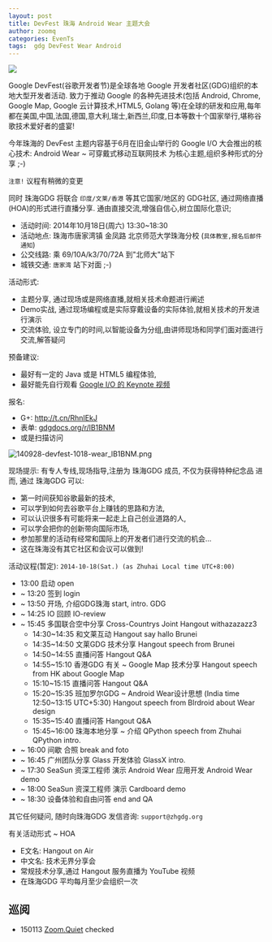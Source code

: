 ```yaml
---
layout: post
title: DevFest 珠海 Android Wear 主题大会
author: zoomq
categories: EvenTs
tags:  gdg DevFest Wear Android
---
```


![](http://www.electrony.net/media/2014/06/android-wear-logo.jpg)

Google DevFest(谷歌开发者节)是全球各地 Google 开发者社区(GDG)组织的本地大型开发者活动. 
致力于推动 Google 的各种先进技术(包括 Android, Chrome, Google Map, Google 云计算技术,HTML5, Golang 等)在全球的研发和应用,每年都在美国,中国,法国,德国,意大利,瑞士,新西兰,印度,日本等数十个国家举行,堪称谷歌技术爱好者的盛宴!

今年珠海的 DevFest 主题内容基于6月在旧金山举行的 Google I/O 大会推出的核心技术:
    Android Wear ~ 可穿戴式移动互联网技术 
为核心主题,组织多种形式的分享 ;-)

`注意!` 议程有稍微的变更

<!--more-->

同时 珠海GDG 将联合 `印度/文莱/香港` 等其它国家/地区的 GDG社区,
通过网络直播(HOA)的形式进行直播分享. 通由直接交流,增强自信心,树立国际化意识;

- 活动时间: 2014年10月18日(周六)  13:30~18:30
- 活动地点: 珠海市唐家湾镇 金凤路 北京师范大学珠海分校 (`具体教室,报名后邮件通知`)
- 公交线路: 乘 69/10A/k3/70/72A 到"北师大"站下
- 城铁交通: `唐家湾` 站下对面 ;-)

活动形式:

- 主题分享, 通过现场或是网络直播,就相关技术命题进行阐述
- Demo实战, 通过现场编程或是实际穿戴设备的实际体验,就相关技术的开发进行演示
- 交流体验, 设立专门的时间,以智能设备为分组,由讲师现场和同学们面对面进行交流,解答疑问

预备建议:

- 最好有一定的 Java 或是 HTML5 编程体验,
- 最好能先自行观看 [Google I/O 的 Keynote 视频](http://v.youku.com/v_show/id_XNzMxOTE3MTU2.html)
    

报名:

- G+: http://t.cn/RhnIEkJ
- 表单: [gdgdocs.org/r/lB1BNM](https://gdgdocs.org/r/lB1BNM)
- 或是扫描访问

![140928-devfest-1018-wear_lB1BNM.png](http://zoomq.qiniudn.com/ZHGDG/2014/141018-devfest/140928-devfest-1018-wear_lB1BNM.png)

现场提示:
有专人专线,现场指导,注册为 珠海GDG 成员, 不仅为获得特种纪念品
进而, 通过 珠海GDG 可以:

- 第一时间获知谷歌最新的技术,
- 可以学到如何去谷歌平台上赚钱的思路和方法,
- 可以认识很多有可能将来一起走上自己创业道路的人,
- 可以学会把你的创新带向国际市场,
- 参加那里的活动有经常和国际上的开发者们进行交流的机会...
- 这在珠海没有其它社区和会议可以做到!

活动议程(暂定):
`2014-10-18(Sat.) (as Zhuhai Local time UTC+8:00)`

- 13:00 启动 open
- ~ 13:20 签到 login
- ~ 13:50 开场, 介绍GDG珠海 
    start, intro. GDG
- ~ 14:25 IO 回顾 
    IO-review
- ~ 15:45 多国联合空中分享 
    Cross-Countrys Joint Hangout withazazazz3
    - 14:30~14:35 和文莱互动
        Hangout say hallo Brunei
    - 14:35~14:50 文莱GDG 技术分享
        Hangout speech from Brunei
    - 14:50~14:55 直播问答
        Hangout Q&A
    - 14:55~15:10 香港GDG 有关 ~ Google Map 技术分享
        Hangout speech from HK about Google Map
    - 15:10~15:15 直播问答
        Hangout Q&A
    - 15:20~15:35 班加罗尔GDG ~ Android Wear设计思想
        (India time 12:50~13:15 UTC+5:30)
        Hangout speech from Blrdroid about Wear design
    - 15:35~15:40 直播问答
        Hangout Q&A
    - 15:45~16:00 珠海本地分享 ~ 介绍 QPython
        speech from Zhuhai QPython intro. 
- ~ 16:00 间歇 合照 
    break and foto
- ~ 16:45 广州团队分享 Glass 开发体验 
    GlassX intro.
- ~ 17:30 SeaSun 资深工程师 演示 Android Wear 应用开发 
    Android Wear demo
- ~ 18:00 SeaSun 资深工程师 演示 
    Cardboard demo
- ~ 18:30 设备体验和自由问答 
    end and QA

其它任何疑问, 随时向珠海GDG 发信咨询:
`support@zhgdg.org`


有关活动形式 ~ HOA

- E文名: Hangout on Air
- 中文名: 技术无界分享会
- 常规技术分享,通过 Hangout 服务直播为 YouTube 视频
- 在珠海GDG 平均每月至少会组织一次







## 巡阅
- 150113 [Zoom.Quiet](http://zoomquiet.io/) checked




